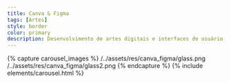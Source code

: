 ```yaml
---
title: Canva & Figma
tags: [Artes]
style: border
color: primary
description: Desenvolvimento de artes digitais e interfaces de usuário (U.I.) através de plataformas online.
---
```


{% capture carousel_images %}
/../assets/res/canva_figma/glass.png
/../assets/res/canva_figma/glass2.png
{% endcapture %}
{% include elements/carousel.html %}